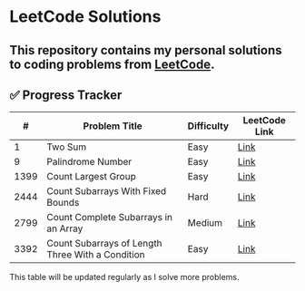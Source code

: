 # LeetCode Solutions

This repository contains my personal solutions to coding problems from [LeetCode](https://leetcode.com).
---


## ✅ Progress Tracker

| # | Problem Title | Difficulty | LeetCode Link |
|---|---------------|------------|----------------|
| 1 | Two Sum | Easy | [Link](https://leetcode.com/problems/two-sum) |
| 9 | Palindrome Number | Easy | [Link](https://leetcode.com/problems/palindrome-number) |
| 1399 | Count Largest Group | Easy | [Link](https://leetcode.com/problems/count-largest-group) |
| 2444 |  Count Subarrays With Fixed Bounds | Hard | [Link](https://leetcode.com/problems/count-subarrays-with-fixed-bounds) |
| 2799 |  Count Complete Subarrays in an Array | Medium | [Link](https://leetcode.com/problems/count-complete-subarrays-in-an-array) |
| 3392 |  Count Subarrays of Length Three With a Condition | Easy | [Link](https://leetcode.com/problems/count-subarrays-of-length-three-with-a-condition) |

This table will be updated regularly as I solve more problems.
